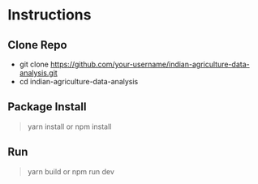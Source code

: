 # Instructions

## Clone Repo
- git clone https://github.com/your-username/indian-agriculture-data-analysis.git
- cd indian-agriculture-data-analysis

## Package Install
> yarn install or npm install

## Run
> yarn build or npm run dev

